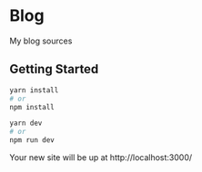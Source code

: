 # Blog

My blog sources

## Getting Started

```bash
yarn install
# or
npm install

yarn dev
# or
npm run dev
```

Your new site will be up at http://localhost:3000/
